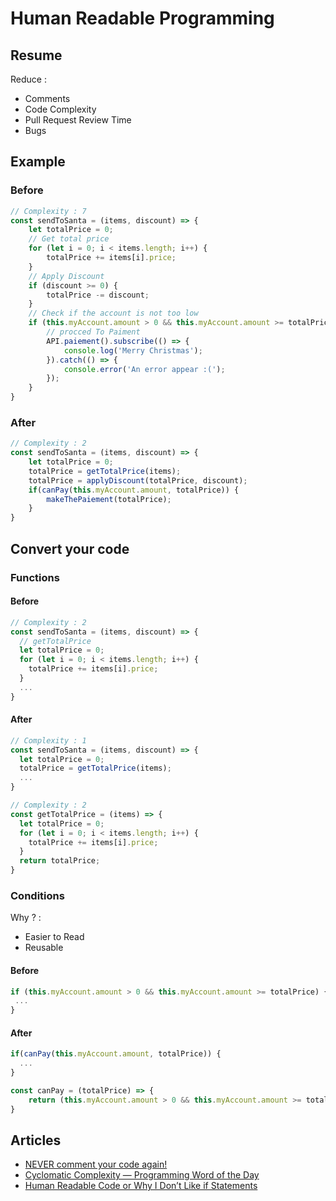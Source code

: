 # Human Readable Programming

## Resume

Reduce :
  - Comments
  - Code Complexity
  - Pull Request Review Time
  - Bugs

## Example 

### Before

```typescript
// Complexity : 7
const sendToSanta = (items, discount) => {
	let totalPrice = 0;
	// Get total price
	for (let i = 0; i < items.length; i++) {
		totalPrice += items[i].price;
	}
	// Apply Discount
	if (discount >= 0) {
		totalPrice -= discount;
	}
	// Check if the account is not too low
	if (this.myAccount.amount > 0 && this.myAccount.amount >= totalPrice) {
		// procced To Paiment
		API.paiement().subscribe(() => {
			console.log('Merry Christmas');
		}).catch(() => {
			console.error('An error appear :(');
		});
	}
}
```

### After

```typescript
// Complexity : 2
const sendToSanta = (items, discount) => {
	let totalPrice = 0;
	totalPrice = getTotalPrice(items);
	totalPrice = applyDiscount(totalPrice, discount);
	if(canPay(this.myAccount.amount, totalPrice)) {
		makeThePaiement(totalPrice);
	}
}
```

## Convert your code

### Functions

#### Before

```typescript
// Complexity : 2
const sendToSanta = (items, discount) => {
  // getTotalPrice
  let totalPrice = 0;
  for (let i = 0; i < items.length; i++) {
    totalPrice += items[i].price;
  }
  ...
}
```

#### After

```typescript
// Complexity : 1
const sendToSanta = (items, discount) => {
  let totalPrice = 0;
  totalPrice = getTotalPrice(items);
  ...
}

// Complexity : 2
const getTotalPrice = (items) => {
  let totalPrice = 0;
  for (let i = 0; i < items.length; i++) {
    totalPrice += items[i].price;
  }
  return totalPrice;
}
```

### Conditions

Why ? :
  - Easier to Read
  - Reusable

#### Before
  
```typescript
if (this.myAccount.amount > 0 && this.myAccount.amount >= totalPrice) {
 ...
}
```

#### After

```typescript
if(canPay(this.myAccount.amount, totalPrice)) {
  ...
}

const canPay = (totalPrice) => {
	return (this.myAccount.amount > 0 && this.myAccount.amount >= totalPrice)
}
```

## Articles

- [NEVER comment your code again!](https://medium.com/@devlob/never-comment-your-code-again-d230462b84f)
- [Cyclomatic Complexity — Programming Word of the Day](https://medium.com/background-thread/cyclomatic-complexity-programming-word-of-the-day-37377f7279ff)
- [Human Readable Code or Why I Don’t Like if Statements](https://medium.com/hackernoon/human-readable-code-or-why-i-dont-like-if-statements-c4fb38d3e693)
